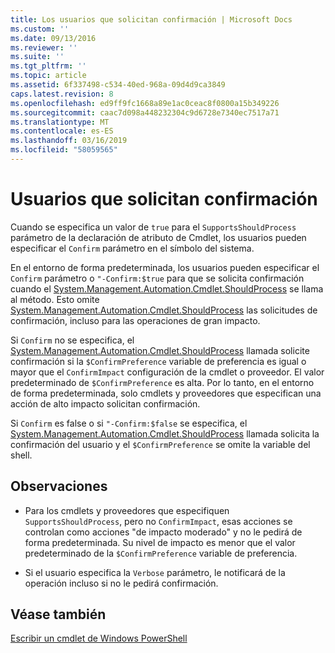 ```yaml
---
title: Los usuarios que solicitan confirmación | Microsoft Docs
ms.custom: ''
ms.date: 09/13/2016
ms.reviewer: ''
ms.suite: ''
ms.tgt_pltfrm: ''
ms.topic: article
ms.assetid: 6f337498-c534-40ed-968a-09d4d9ca3849
caps.latest.revision: 8
ms.openlocfilehash: ed9ff9fc1668a89e1ac0ceac8f0800a15b349226
ms.sourcegitcommit: caac7d098a448232304c9d6728e7340ec7517a71
ms.translationtype: MT
ms.contentlocale: es-ES
ms.lasthandoff: 03/16/2019
ms.locfileid: "58059565"
---
```

# <a name="users-requesting-confirmation"></a>Usuarios que solicitan confirmación

Cuando se especifica un valor de `true` para el `SupportsShouldProcess` parámetro de la declaración de atributo de Cmdlet, los usuarios pueden especificar el `Confirm` parámetro en el símbolo del sistema.

En el entorno de forma predeterminada, los usuarios pueden especificar el `Confirm` parámetro o `"-Confirm:$true` para que se solicita confirmación cuando el [System.Management.Automation.Cmdlet.ShouldProcess](/dotnet/api/System.Management.Automation.Cmdlet.ShouldProcess) se llama al método. Esto omite [System.Management.Automation.Cmdlet.ShouldProcess](/dotnet/api/System.Management.Automation.Cmdlet.ShouldProcess) las solicitudes de confirmación, incluso para las operaciones de gran impacto.

Si `Confirm` no se especifica, el [System.Management.Automation.Cmdlet.ShouldProcess](/dotnet/api/System.Management.Automation.Cmdlet.ShouldProcess) llamada solicite confirmación si la `$ConfirmPreference` variable de preferencia es igual o mayor que el `ConfirmImpact` configuración de la cmdlet o proveedor. El valor predeterminado de `$ConfirmPreference` es alta. Por lo tanto, en el entorno de forma predeterminada, solo cmdlets y proveedores que especifican una acción de alto impacto solicitan confirmación.

Si `Confirm` es false o si `"-Confirm:$false` se especifica, el [System.Management.Automation.Cmdlet.ShouldProcess](/dotnet/api/System.Management.Automation.Cmdlet.ShouldProcess) llamada solicita la confirmación del usuario y el `$ConfirmPreference` se omite la variable del shell.

## <a name="remarks"></a>Observaciones

- Para los cmdlets y proveedores que especifiquen `SupportsShouldProcess`, pero no `ConfirmImpact`, esas acciones se controlan como acciones "de impacto moderado" y no le pedirá de forma predeterminada. Su nivel de impacto es menor que el valor predeterminado de la `$ConfirmPreference` variable de preferencia.

- Si el usuario especifica la `Verbose` parámetro, le notificará de la operación incluso si no le pedirá confirmación.

## <a name="see-also"></a>Véase también

[Escribir un cmdlet de Windows PowerShell](./writing-a-windows-powershell-cmdlet.md)
